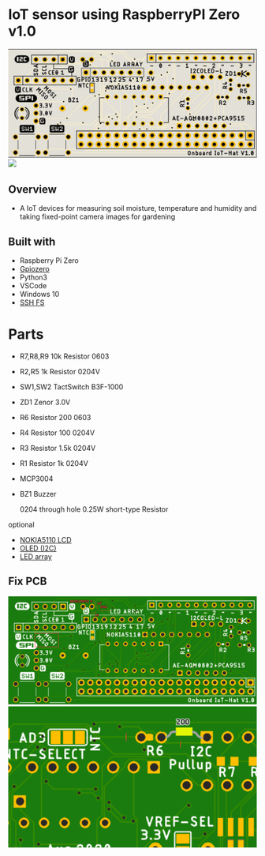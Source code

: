# IoT sensor using RaspberryPI Zero v1.0
![](2021-02-28-11-14-23.png)
![](https://img.shields.io/twitter/follow/onboardofficial?style=social)
## Overview
- A IoT devices for measuring soil moisture, temperature and humidity and taking fixed-point camera images for gardening


## Built with
- Raspberry Pi Zero
- [Gpiozero](https://gpiozero.readthedocs.io/en/stable/index.html)
- Python3
- VSCode
- Windows 10
- [SSH FS](https://marketplace.visualstudio.com/items?itemName=Kelvin.vscode-sshfs)

# Parts
- R7,R8,R9 10k Resistor 0603
- R2,R5 1k Resistor  0204V
- SW1,SW2 TactSwitch B3F-1000
- ZD1 Zenor 3.0V
- R6 Resistor 200 0603
- R4 Resistor 100 0204V
- R3 Resistor 1.5k 0204V
- R1 Resistor 1k 0204V
- MCP3004
- BZ1 Buzzer

    0204 through hole 0.25W short-type Resistor

optional

- [NOKIA5110 LCD](https://www.aliexpress.com/item/32834442545.html?spm=a2g0o.productlist.0.0.32a4bed7RuGeyx&algo_pvid=416b30bc-1538-45dc-821e-8d7337321b34&algo_expid=416b30bc-1538-45dc-821e-8d7337321b34-1&btsid=0bb0624516144809783815480eb11d&ws_ab_test=searchweb0_0,searchweb201602_,searchweb201603_)
- [OLED (I2C)](https://www.aliexpress.com/item/1005001581640707.html?spm=a2g0o.productlist.0.0.4ce130d5xvluW3&algo_pvid=26424330-9a53-484c-af58-e9a62246c99f&algo_expid=26424330-9a53-484c-af58-e9a62246c99f-5&btsid=0bb0620316144809303381173e40a4&ws_ab_test=searchweb0_0,searchweb201602_,searchweb201603_)
- [LED array](https://www.aliexpress.com/item/32273206116.html)


## Fix PCB
![](2021-02-28-11-37-45.png)
![](2021-02-28-11-38-07.png)

